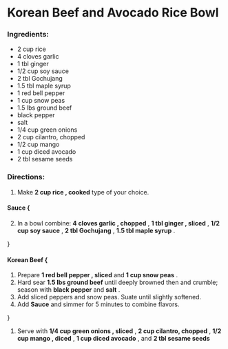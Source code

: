 # Korean Beef and Avocado Rice Bowl 

### Ingredients: 
* 2 cup rice
* 4 cloves garlic
* 1 tbl ginger
* 1/2 cup soy sauce
* 2 tbl Gochujang
* 1.5 tbl maple syrup
* 1 red bell pepper
* 1 cup snow peas
* 1.5 lbs ground beef
*  black pepper
*  salt
* 1/4 cup green onions
* 2 cup cilantro, chopped
* 1/2 cup mango
* 1 cup diced avocado
* 2 tbl sesame seeds

### Directions: 
1. Make **2 cup rice , cooked** type of your choice. 

#### Sauce {
2. In a bowl combine: **4 cloves garlic , chopped** , **1 tbl ginger , sliced** , **1/2 cup soy sauce** , **2 tbl Gochujang** , **1.5 tbl maple syrup** . 

}


#### Korean Beef {
1. Prepare **1 red bell pepper , sliced** and **1 cup snow peas** . 
2. Hard sear **1.5 lbs ground beef** until deeply browned then and crumble; season with **black pepper** and **salt** . 
3. Add sliced peppers and snow peas. Suate until slightly softened. 
4. Add **Sauce** and simmer for 5 minutes to combine flavors. 

}

1. Serve with **1/4 cup green onions , sliced** , **2 cup cilantro, chopped** , **1/2 cup mango , diced** , **1 cup diced avocado** , and **2 tbl sesame seeds** 
